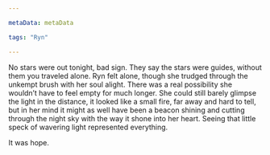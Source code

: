 ```yaml
---

metaData: metaData

tags: "Ryn"

---
```


No stars were out tonight, bad sign. They say the stars were guides, without them you traveled alone. Ryn felt alone, though she trudged through the unkempt brush with her soul alight. There was a real possibility she wouldn’t have to feel empty for much longer. She could still barely glimpse the light in the distance, it looked like a small fire, far away and hard to tell, but in her mind it might as well have been a beacon shining and cutting through the night sky with the way it shone into her heart. Seeing that little speck of wavering light represented everything. 

It was hope.